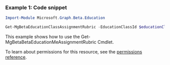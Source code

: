 ### Example 1: Code snippet

```powershellImport-Module Microsoft.Graph.Beta.Education

Get-MgBetaEducationClassAssignmentRubric -EducationClassId $educationClassId -EducationAssignmentId $educationAssignmentId
```
This example shows how to use the Get-MgBetaBetaEducationMeAssignmentRubric Cmdlet.
To learn about permissions for this resource, see the [permissions reference](/graph/permissions-reference).

